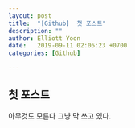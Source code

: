 ```yaml
---
layout: post
title:  "[Github]  첫 포스트"
description: ""
author: Elliott Yoon
date:   2019-09-11 02:06:23 +0700
categories: [Github] 

---
```


  



## 첫 포스트

아무것도 모른다 그냥 막 쓰고 있다.



